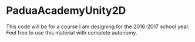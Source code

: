 # PaduaAcademyUnity2D
This code will be for a course I am designing for the 2016-2017 school year. Feel free to use this material with complete autonomy. 

